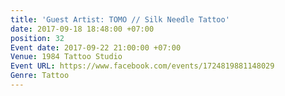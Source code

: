 ```yaml
---
title: 'Guest Artist: TOMO // Silk Needle Tattoo'
date: 2017-09-18 18:48:00 +07:00
position: 32
Event date: 2017-09-22 21:00:00 +07:00
Venue: 1984 Tattoo Studio
Event URL: https://www.facebook.com/events/1724819881148029
Genre: Tattoo
---
```


